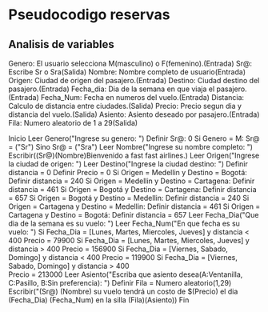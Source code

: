 # Pseudocodigo reservas
## Analisis de variables
Genero: El usuario selecciona M(masculino) o F(femenino).(Entrada)
Sr@: Escribe Sr o Sra(Salida)
Nombre: Nombre completo de usuario(Entrada)
Origen: Ciudad de origen del pasajero.(Entrada)
Destino: Ciudad destino del pasajero.(Entrada)
Fecha_dia: Dia de la semana en que viaja el pasajero.(Entrada)
Fecha_Num: Fecha en numeros del vuelo.(Entrada)
Distancia: Calculo de distancia entre ciudades.(Salida)
Precio: Precio segun dia y distancia del vuelo.(Salida)
Asiento: Asiento deseado por pasajero.(Entrada)
Fila: Numero aleatorio de 1 a 29(Salida)

Inicio
    Leer Genero("Ingrese su genero: ")
    Definir Sr@: 0
    Si Genero = M:
        Sr@ = ("Sr")
    Sino
        Sr@ = ("Sra")
    Leer Nombre("Ingrese su nombre completo: ")
    Escribir((Sr@)(Nombre)Bienvenido a fast fast airlines.)
    Leer Origen("Ingrese la ciudad de origen: ")
    Leer Destino("Ingrese la ciudad destino: ")
    Definir distancia = 0
    Definir Precio = 0
    Si Origen = Medellin y Destino = Bogotá:
        Definir distancia = 240
    Si Origen = Medellin y Destino = Cartagena: 
        Definir distancia = 461
    Si Origen = Bogotá y Destino = Cartagena:
        Definir distancia = 657
    Si Origen = Bogotá y Destino = Medellin:
        Definir distancia = 240
    Si Origen = Cartagena y Destino = Medellin: 
        Definir distancia = 461
    Si Origen = Cartagena y Destino = Bogotá:
        Definir distancia = 657
    Leer Fecha_Dia("Que dia de la semana es su vuelo: ")
    Leer Fecha_Num("En que fecha es su vuelo: ")
    Si Fecha_Dia = [Lunes, Martes, Miercoles, Jueves] y distancia < 400
        Precio = 79900
        Si Fecha_Dia = [Lunes, Martes, Miercoles, Jueves] y distancia > 400
        Precio = 156900
        Si Fecha_Dia = [Viernes, Sabado, Domingo] y distancia < 400
        Precio = 119900
        Si Fecha_Dia = [Viernes, Sabado, Domingo] y distancia > 400       
        Precio = 213000
    Leer Asiento("Escriba que asiento desea(A:Ventanilla, C:Pasillo, B:Sin preferencia): ")
    Definir Fila = Numero aleatorio(1,29)
    Escribir("(Sr@) (Nombre) su vuelo tendrá un costo de $(Precio) el dia (Fecha_Dia) (Fecha_Num) en la silla (Fila)(Asiento))
Fin